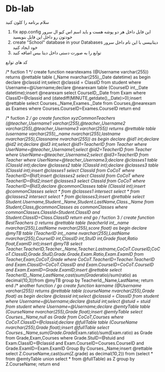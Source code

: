 # Db-lab
سلام
برنامه را کلون کنید
1) fix app.config
    این فایل داخل هر دو پوشه هست و باید اسم اس کیو ال سرور خودتون رو داخل این فایل بنویسید
2) create "School" database in your Databases
    دیتابیسی با این نام داخل سرور خود ایجاد کنید
3)  توابع را به صورت دستی داخل دیتا بیس اضافه کنید

کد های توابع

/*  fuction 1 */
create function nearstexams (@Username varchar(255))
returns @rettable table (_Name nvarchar(255),_Date datetime)
as
begin
	declare @classid int;select @classid = ClassID from student where Username=@Username;declare @nearexam table (CourseID int,_Date datetime);insert @nearexam select CourseID,_Date from Exam where ClassID=@classid and (datediff(MINUTE,getdate(),_Date)>0);insert @rettable select Courses._Name,Exames._Date from Courses,@nearexam as Exames where Courses.CourseID=Exames.CourseID
	return
end

/*  fuction 2 */
go
create function xyzCommonTeachers (@teacher_Username1 varchar(255),@teacher_Username2 varchar(255),@teacher_Username3 varchar(255))
returns @rettable table (username varchar(255),_name nvarchar(255),lastname nvarchar(255),Classname nvarchar(255))
as
begin
	declare @id1 int;declare @id2 int;declare @id3 int;select @id1=TeacherID from Teacher where UserName=@teacher_Username1;select @id2=TeacherID from Teacher where UserName=@teacher_Username2;select @id3=TeacherID from Teacher where UserName=@teacher_Username3;declare @classes1 table (ClassId int);declare @classes2 table (ClassId int);declare @classes3 table (ClassId int);insert @classes1 select ClassId from CoCoT where TeacherID=@id1;insert @classes2 select ClassId from CoCoT where TeacherID=@id2;insert @classes3 select ClassId from CoCoT where TeacherID=@id3;declare @commonClasses table (ClassId int);insert @commonClasses select * from @classes1 intersect select * from @classes2 intersect select * from @classes3;insert @rettable select Student.Username,Student._Name,Student.LastName,Class._Name from Student,Class,@commonClasses as commonClasses where commonClasses.ClassId=Student.ClassID and Student.ClassID=Class.ClassID
	return
end
go
/*  fuction 3 */
create function BestTeachers ()
returns @rettable table (teacherId int,_name nvarchar(255),LastName nvarchar(255),score float)
as
begin
	declare @myTB table (TeacherID int,_name nvarchar(255),LastName nvarchar(255),CourseID int,ClassID int,StuID int,Grade float,Ratio float,ExamID int);insert @myTB select Teacher.TeacherID,Teacher._Name,Teacher.Lastname,CoCoT.CourseID,CoCoT.ClassID,Grade.StuID,Grade.Grade,Exam.Ratio,Exam.ExamID from Teacher,Exam,CoCoT,Grade where CoCoT.TeacherID=Teacher.TeacherID and Exam.ClassID=CoCoT.ClassID and Exam.CourseID=CoCoT.CourseID and Exam.ExamID=Grade.ExamID;insert @rettable select TeacherID,_Name,LastName,cast(sum(Grade*ratio)/sum(ratio) as decimal(10,3))from @myTB group by TeacherId,_Name,LastName;
	return
end
/*  another function */
go
create function karname (@Username varchar(255))
returns @rettable table (courseName nvarchar(255),Grade float)
as
begin
	declare @classid int;select @classid = ClassID from student where Username=@Username;declare @stuid int;select @stuid = stuid from student where Username=@Username;declare @emtyTable table (CourseName nvarchar(255),Grade float);insert @emtyTable select Courses._Name,null as Grade  from  CoCoT,Courses where CoCoT.ClassID=@classid;declare @fullTable table (CourseName nvarchar(255),Grade float);insert @fullTable select Courses._Name,sum(Grade.Grade*Exam.ratio)/sum(Exam.ratio) as Grade  from  Grade,Exam,Courses where Grade.StuID=@stuid and Exam.ClassID=@classid and Exam.CourseID=Courses.CourseID and Grade.ExamID=Exam.ExamID Group By Courses._Name;insert @rettable select Z.CourseName,cast(sum(Z.grade) as decimal(10,2)) from (select * from @emtyTable union select * from @fullTable) as Z group by Z.CourseName;
	return
end

